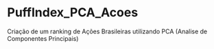 # PuffIndex_PCA_Acoes
Criação de um ranking de Ações Brasileiras utilizando PCA (Analise de Componentes Principais)
